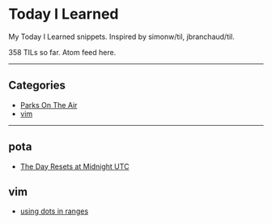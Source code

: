 # Today I Learned

My Today I Learned snippets. Inspired by simonw/til, jbranchaud/til.

358 TILs so far. Atom feed here.

---

## Categories

- [Parks On The Air](#pota)
- [vim](#vim)

---

## pota

- [The Day Resets at Midnight UTC](pota/day-resets-at-midnight-UTC.md)

## vim

- [using dots in ranges](vim/using-dot-in-ranges.md)
